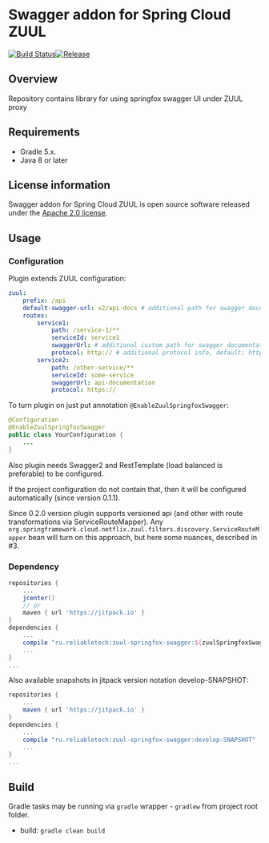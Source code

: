 # Swagger addon for Spring Cloud ZUUL
[![Build Status](https://travis-ci.org/lex-em/zuul-springfox-swagger.svg?branch=develop)](https://travis-ci.org/lex-em/zuul-springfox-swagger)[![Release](https://jitpack.io/v/ru.reliabletech/zuul-springfox-swagger.svg)](https://jitpack.io/#ru.reliabletech/zuul-springfox-swagger)

## Overview

Repository contains library for using springfox swagger UI under ZUUL proxy

## Requirements

 - Gradle 5.x.
 - Java 8 or later

## License information
Swagger addon for Spring Cloud ZUUL is open source software released under the [Apache 2.0 license][1].

## Usage
### Configuration
Plugin extends ZUUL configuration:
```yaml
zuul:
    prefix: /api
    default-swagger-url: v2/api-docs # additional path for swagger documentation, default: v2/api-docs
    routes:
        service1:
            path: /service-1/**
            serviceId: service1
            swaggerUrl: # additional custom path for swagger documentation, use zuul.default-swagger-url as default
            protocol: http:// # additional protocol info, default: http:// 
        service2:
            path: /other-service/**
            serviceId: some-service
            swaggerUrl: api-documentation
            protocol: https://
```
To turn plugin on just put annotation `@EnableZuulSpringfoxSwagger`:
```java
@Configuration
@EnableZuulSpringfoxSwagger
public class YourConfiguration {
    ...
}
```

Also plugin needs Swagger2 and RestTemplate (load balanced is preferable) to be configured.

If the project configuration do not contain that, then it will be configured automatically (since version 0.1.1).

Since 0.2.0 version plugin supports versioned api (and other with route transformations via ServiceRouteMapper).
Any `org.springframework.cloud.netflix.zuul.filters.discovery.ServiceRouteMapper` bean will turn on this approach, but here some nuances, described in #3.
### Dependency 
```groovy
repositories {
    ...
    jcenter() 
    // or
    maven { url 'https://jitpack.io' }
}
dependencies {
    ...
    compile "ru.reliabletech:zuul-springfox-swagger:${zuulSpringfoxSwaggerVersion}"
    ...
}
...
```
Also available snapshots in jitpack version notation develop-SNAPSHOT: 
```groovy
repositories {
    ...
    maven { url 'https://jitpack.io' }
}
dependencies {
    ...
    compile "ru.reliabletech:zuul-springfox-swagger:develop-SNAPSHOT"
    ...
}
...
```

## Build

Gradle tasks may be running via `gradle` wrapper - `gradlew` from project root folder.

* build: `gradle clean build`

[1]: http://www.apache.org/licenses/LICENSE-2.0.html
